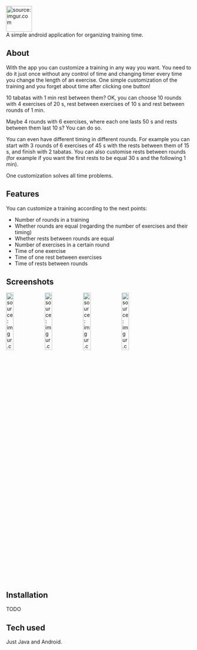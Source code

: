 <a href="https://imgur.com/4Ym0Aby"><img src="https://i.imgur.com/4Ym0Aby.png" title="source: imgur.com" height=70vh/></a>  
A simple android application for organizing training time.
  
## About
With the app you can customize a training in any way you want. You need to do it just once without any control of time and changing timer every time you change the length of an exercise. One simple customization of the training and you forget about time after clicking one button!
  
10 tabatas with 1 min rest between them? OK, you can choose 10 rounds with 4 exercises of 20 s, rest between exercises of 10 s and rest between rounds of 1 min.
  
Maybe 4 rounds with 6 exercises, where each one lasts 50 s and rests between them last 10 s? You can do so.
  
You can even have different timing in different rounds. For example you can start with 3 rounds of 6 exercises of 45 s with the rests between them of 15 s, and finish with 2 tabatas. You can also customise rests between rounds (for example if you want the first rests to be equal 30 s and the following 1 min).
  
One customization solves all time problems.
  
## Features
You can customize a training according to the next points:
- Number of rounds in a training
- Whether rounds are equal (regarding the number of exercises and their timing)
- Whether rests between rounds are equal
- Number of exercises in a certain round
- Time of one exercise
- Time of one rest between exercises
- Time of rests between rounds
  
## Screenshots
<a href="https://imgur.com/wWd0IZe"><img src="https://i.imgur.com/wWd0IZe.png" title="source: imgur.com" width=20%/></a>
<a href="https://imgur.com/WBFBVz8"><img src="https://i.imgur.com/WBFBVz8.png" title="source: imgur.com" width=20%/></a>
<a href="https://imgur.com/h35PTgU"><img src="https://i.imgur.com/h35PTgU.png" title="source: imgur.com" width=20%/></a>
<a href="https://imgur.com/3NSGeys"><img src="https://i.imgur.com/3NSGeys.png" title="source: imgur.com" width=20%/></a>

## Installation 
TODO

## Tech used
Just Java and Android.
